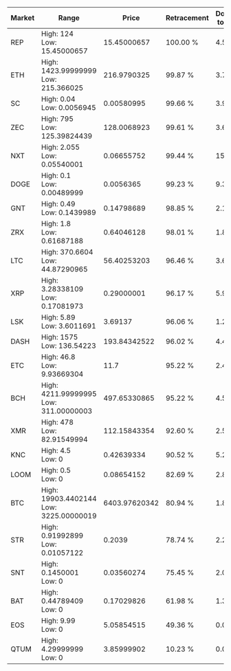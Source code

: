 | Market | Range | Price| Retracement | Doubles to 50% |
| --- | --- | --- | --- | --- |
| REP | High: 124<br />Low: 15.45000657 | 15.45000657 | 100.00 % | 4.51 |
| ETH | High: 1423.99999999<br />Low: 215.366025 | 216.9790325 | 99.87 % | 3.78 |
| SC | High: 0.04<br />Low: 0.0056945 | 0.00580995 | 99.66 % | 3.93 |
| ZEC | High: 795<br />Low: 125.39824439 | 128.0068923 | 99.61 % | 3.60 |
| NXT | High: 2.055<br />Low: 0.05540001 | 0.06655752 | 99.44 % | 15.85 |
| DOGE | High: 0.1<br />Low: 0.00489999 | 0.0056365 | 99.23 % | 9.31 |
| GNT | High: 0.49<br />Low: 0.1439989 | 0.14798689 | 98.85 % | 2.14 |
| ZRX | High: 1.8<br />Low: 0.61687188 | 0.64046128 | 98.01 % | 1.89 |
| LTC | High: 370.6604<br />Low: 44.87290965 | 56.40253203 | 96.46 % | 3.68 |
| XRP | High: 3.28338109<br />Low: 0.17081973 | 0.29000001 | 96.17 % | 5.96 |
| LSK | High: 5.89<br />Low: 3.6011691 | 3.69137 | 96.06 % | 1.29 |
| DASH | High: 1575<br />Low: 136.54223 | 193.84342522 | 96.02 % | 4.41 |
| ETC | High: 46.8<br />Low: 9.93669304 | 11.7 | 95.22 % | 2.42 |
| BCH | High: 4211.99999995<br />Low: 311.00000003 | 497.65330865 | 95.22 % | 4.54 |
| XMR | High: 478<br />Low: 82.91549994 | 112.15843354 | 92.60 % | 2.50 |
| KNC | High: 4.5<br />Low: 0 | 0.42639334 | 90.52 % | 5.28 |
| LOOM | High: 0.5<br />Low: 0 | 0.08654152 | 82.69 % | 2.89 |
| BTC | High: 19903.4402144<br />Low: 3225.00000019 | 6403.97620342 | 80.94 % | 1.81 |
| STR | High: 0.91992899<br />Low: 0.01057122 | 0.2039 | 78.74 % | 2.28 |
| SNT | High: 0.1450001<br />Low: 0 | 0.03560274 | 75.45 % | 2.04 |
| BAT | High: 0.44789409<br />Low: 0 | 0.17029826 | 61.98 % | 1.32 |
| EOS | High: 9.99<br />Low: 0 | 5.05854515 | 49.36 % | 0.00 |
| QTUM | High: 4.29999999<br />Low: 0 | 3.85999902 | 10.23 % | 0.00 |
